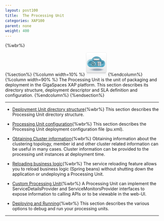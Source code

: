 ```yaml
---
layout: post100
title:  The Processing Unit
categories: XAP100
parent: none
weight: 400
---
```


{%wbr%}

{%section%}
{%column width=10% %}
![cassandra.png](/attachment_files/subject/pu.png)
{%endcolumn%}
{%column width=90% %}
The Processing Unit is the unit of packaging and deployment in the GigaSpaces XAP platform. This section describes its directory structure, deployment descriptor and SLA definition and configuration.
{%endcolumn%}
{%endsection%}




<hr/>

- [Deployment Unit directory structure](./the-processing-unit-structure-and-configuration.html){%wbr%}
This section describes the Processing Unit directory structure.

- [Processing Unit configuration](./configuring-processing-unit-elements.html){%wbr%}
This section describes the Processing Unit deployment configuration file (pu.xml).

- [Obtaining Cluster information](./obtaining-cluster-information.html){%wbr%}
Obtaining information about the clustering topology, member id and other cluster related information can be useful in many cases. Cluster information can be provided to the processing unit instances at deployment time.


- [Reloading business logic](./reloading-business-logic.html){%wbr%}
The service reloading feature allows you to reload business logic (Spring beans) without shutting down the application or undeploying a Processing Unit.


- [Custom Processing Unit](./custom-processing-unit-details-and-monitors.html){%wbr%}
A Processing Unit can implement the ServiceDetailsProvider and ServiceMonitorsProvider interfaces to expose information to calling APIs or to be viewable in the web-UI.

- [Deploying and Running](./deploying-and-running-overview.html){%wbr%}
This section describes the various options to debug and run your processing units.


<hr/>



